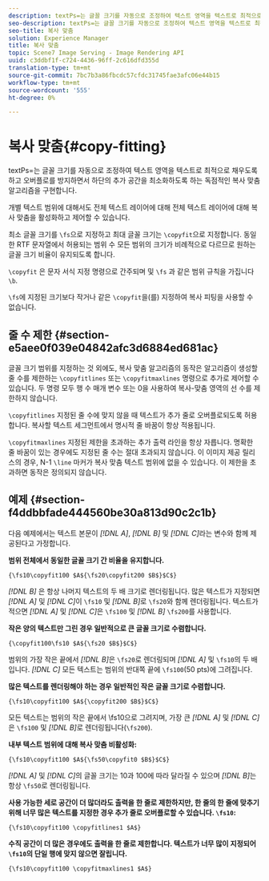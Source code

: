 ```yaml
---
description: textPs=는 글꼴 크기를 자동으로 조정하여 텍스트 영역을 텍스트로 최적으로 채우도록 하고 오버플로를 방지하면서 하단의 추가 공간을 최소화하도록 하는 독점적인 복사 맞춤 알고리즘을 구현합니다.
seo-description: textPs=는 글꼴 크기를 자동으로 조정하여 텍스트 영역을 텍스트로 최적으로 채우도록 하고 오버플로를 방지하면서 하단의 추가 공간을 최소화하도록 하는 독점적인 복사 맞춤 알고리즘을 구현합니다.
seo-title: 복사 맞춤
solution: Experience Manager
title: 복사 맞춤
topic: Scene7 Image Serving - Image Rendering API
uuid: c3ddbf1f-c724-4436-96ff-2c616dfd355d
translation-type: tm+mt
source-git-commit: 7bc7b3a86fbcdc57cfdc31745fae3afc06e44b15
workflow-type: tm+mt
source-wordcount: '555'
ht-degree: 0%

---
```



# 복사 맞춤{#copy-fitting}

textPs=는 글꼴 크기를 자동으로 조정하여 텍스트 영역을 텍스트로 최적으로 채우도록 하고 오버플로를 방지하면서 하단의 추가 공간을 최소화하도록 하는 독점적인 복사 맞춤 알고리즘을 구현합니다.

개별 텍스트 범위에 대해서도 전체 텍스트 레이어에 대해 전체 텍스트 레이어에 대해 복사 맞춤을 활성화하고 제어할 수 있습니다.

최소 글꼴 크기를 `\fs`으로 지정하고 최대 글꼴 크기는 `\copyfit`으로 지정합니다. 동일한 RTF 문자열에서 허용되는 범위 수 모든 범위의 크기가 비례적으로 다르므로 원하는 글꼴 크기 비율이 유지되도록 합니다.

`\copyfit` 은 문자 서식 지정 명령으로 간주되며 및 `\fs` 과 같은 범위 규칙을 가집니다 `\b`.

`\fs`에 지정된 크기보다 작거나 같은 `\copyfit`을(를) 지정하여 복사 피팅을 사용할 수 없습니다.

## 줄 수 제한 {#section-e5aee0f039e04842afc3d6884ed681ac}

글꼴 크기 범위를 지정하는 것 외에도, 복사 맞춤 알고리즘의 동작은 알고리즘이 생성할 줄 수를 제한하는 `\copyfitlines` 또는 `\copyfitmaxlines` 명령으로 추가로 제어할 수 있습니다. 두 명령 모두 행 수 매개 변수 또는 0을 사용하여 복사-맞춤 영역의 선 수를 제한하지 않습니다.

`\copyfitlines` 지정된 줄 수에 맞지 않을 때 텍스트가 추가 줄로 오버플로되도록 허용합니다. 복사할 텍스트 세그먼트에서 명시적 줄 바꿈이 항상 적용됩니다.

`\copyfitmaxlines` 지정된 제한을 초과하는 추가 출력 라인을 항상 자릅니다. 명확한 줄 바꿈이 있는 경우에도 지정된 줄 수는 절대 초과되지 않습니다. 이 이미지 제공 릴리스의 경우, N-1 `\line` 마커가 복사 맞춤 텍스트 범위에 없을 수 있습니다. 이 제한을 초과하면 동작은 정의되지 않습니다.

## 예제 {#section-f4ddbbfade444560be30a813d90c2c1b}

다음 예제에서는 텍스트 본문이 *[!DNL $A$]*, *[!DNL $B$]* 및 *[!DNL $C$]*&#x200B;라는 변수와 함께 제공된다고 가정합니다.

**범위 전체에서 동일한 글꼴 크기 간 비율을 유지합니다.**

`{\fs10\copyfit100 $A${\fs20\copyfit200 $B$}$C$}`

*[!DNL $B$]* 은 항상 나머지 텍스트의 두 배 크기로 렌더링됩니다. 많은 텍스트가 지정되면 *[!DNL $A$]* 및 *[!DNL $C$]*&#x200B;이 `\fs10` 및 *[!DNL $B$]*&#x200B;로 `\fs20`와 함께 렌더링됩니다. 텍스트가 적으면 *[!DNL $A$]* 및 *[!DNL $C$]*&#x200B;은 `\fs100` 및 *[!DNL $B$]* `\fs200`를 사용합니다.

**작은 양의 텍스트만 그린 경우 일반적으로 큰 글꼴 크기로 수렴합니다.**

`{\copyfit100\fs10 $A${\fs20 $B$}$C$}`

범위의 가장 작은 끝에서 *[!DNL $B$]*&#x200B;은 `\fs20`로 렌더링되며 *[!DNL $A$]* 및 `\fs10`의 두 배입니다. *[!DNL $C$]* 모든 텍스트는 범위의 반대쪽 끝에 `\fs100`(50 pts)에 그려집니다.

**많은 텍스트를 렌더링해야 하는 경우 일반적인 작은 글꼴 크기로 수렴합니다.**

`{\fs10\copyfit100 $A${\copyfit200 $B$}$C$}`

모든 텍스트는 범위의 작은 끝에서 \fs10으로 그려지며, 가장 큰 *[!DNL $A$]* 및 *[!DNL $C$]*&#x200B;은 `\fs100` 및 *[!DNL $B$]*&#x200B;로 렌더링됩니다(`\fs200`).

**내부 텍스트 범위에 대해 복사 맞춤 비활성화:**

`{\fs10\copyfit100 $A${\fs50\copyfit0 $B$}$C$}`

*[!DNL $A$]* 및 *[!DNL $C$]*&#x200B;의 글꼴 크기는 10과 100에 따라 달라질 수 있으며 *[!DNL $B$]*&#x200B;는 항상 `\fs50`로 렌더링됩니다.

**사용 가능한 세로 공간이 더 많더라도 출력을 한 줄로 제한하지만, 한 줄의 한 줄에 맞추기 위해 너무 많은 텍스트를 지정한 경우 추가 줄로 오버플로할 수 있습니다.  `\fs10`:**

`{\fs10\copyfit100 \copyfitlines1 $A$}`

**수직 공간이 더 많은 경우에도 출력을 한 줄로 제한합니다. 텍스트가 너무 많이 지정되어 `\fs10`의 단일 행에 맞지 않으면 잘립니다.**

`{\fs10\copyfit100 \copyfitmaxlines1 $A$}`
